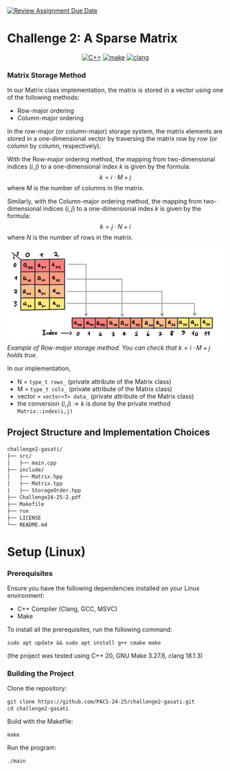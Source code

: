 [![Review Assignment Due Date](https://classroom.github.com/assets/deadline-readme-button-22041afd0340ce965d47ae6ef1cefeee28c7c493a6346c4f15d667ab976d596c.svg)](https://classroom.github.com/a/HlQKP7Zu)
# Challenge 2: A Sparse Matrix
<p align="center">
  <a href="https://img.shields.io/badge/C%2B%2B-20-blue"><img src="https://img.shields.io/badge/C%2B%2B-20-blue" alt="C++"></a>
  <a href="https://img.shields.io/badge/GNU Make-3.27.6-blue"><img src="https://img.shields.io/badge/GNU Make-4.3-blue" alt="make"></a>
  <a href="https://img.shields.io/badge/clang-18.1.3-blue"><img src="https://img.shields.io/badge/clang-18.1.3-blue" alt="clang"></a>
</p>

### Matrix Storage Method
In our Matrix class implementation, the matrix is stored in a vector using one of the following methods:
- Row-major ordering
- Column-major ordering

In the row-major (or column-major) storage system, the matrix elements are stored in a one-dimensional vector by traversing the matrix row by row (or column by column, respectively).

With the Row-major ordering method, the mapping from two-dimensional indices $(i,j)$ to a one-dimensional index $k$ is given by the formula:
$$k=i\cdot M+j$$
where $M$ is the number of columns in the matrix.

Similarly, with the Column-major ordering method, the mapping from two-dimensional indices $(i,j)$ to a one-dimensional index $k$ is given by the formula:
$$k=j\cdot N+i$$
where $N$ is the number of rows in the matrix.


![row-major-fig](assets/row-major-fig.jpg)*Example of Row-major storage method. You can check that $k=i\cdot M+j$ holds true.*

In our implementation,
- N = ```type_t rows_``` (private attribute of the Matrix class)
- M = ```type_t cols_``` (private attribute of the Matrix class)
- vector = ```vector<T> data_``` (private attribute of the Matrix class)
- the conversion $(i,j)\to k$ is done by the private method ```Matrix::index(i,j) ```






## Project Structure and Implementation Choices
```
challenge2-gasati/
├── src/
│   ├── main.cpp
├── include/
│   ├── Matrix.hpp
│   ├── Matrix.tpp
|   ├── StorageOrder.hpp
├── Challenge24-25-2.pdf
├── Makefile
├── run
├── LICENSE
└── README.md
```
# Setup (Linux)
### Prerequisites
Ensure you have the following dependencies installed on your Linux environment:
- C++ Compiler (Clang, GCC, MSVC)
- Make

To install all the prerequisites, run the following command:
 ```
 sudo apt update && sudo apt install g++ cmake make
```
(the project was tested using C++ 20, GNU Make 3.27.6, clang 18.1.3)
### Building the Project
Clone the repository:
``` 
git clone https://github.com/PACS-24-25/challenge2-gasati.git
cd challenge2-gasati
```
Build with the Makefile:
```
make
```
Run the program:
```
./main
```
